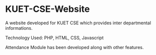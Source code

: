 # KUET-CSE-Website
A website developed for KUET CSE which provides inter departmental informations.

Technology Used: PHP, HTML, CSS, Javascript

Attendance Module has been developed along with other features.

